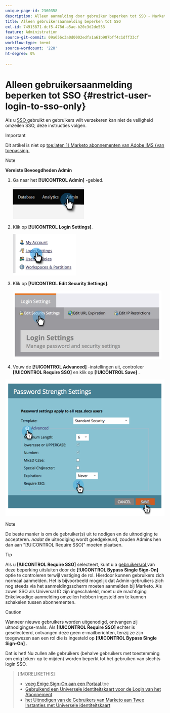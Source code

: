 ```yaml
---
unique-page-id: 2360358
description: Alleen aanmelding door gebruiker beperken tot SSO - Marketo Docs - Productdocumentatie
title: Alleen gebruikersaanmelding beperken tot SSO
exl-id: 74915871-dcf5-478d-a5ae-b20c3d2de553
feature: Administration
source-git-commit: 09a656c3a0d0002edfa1a61b987bff4c1dff33cf
workflow-type: tm+mt
source-wordcount: '228'
ht-degree: 0%

---
```


# Alleen gebruikersaanmelding beperken tot SSO {#restrict-user-login-to-sso-only}

Als u [ SSO ](/help/marketo/product-docs/administration/additional-integrations/add-single-sign-on-to-a-portal.md) gebruikt en gebruikers wilt verzekeren kan niet de veiligheid omzeilen SSO, deze instructies volgen.

>[!IMPORTANT]
>
>Dit artikel is niet op [ toe:laten 1} Marketo abonnementen van Adobe IMS {van toepassing.](/help/marketo/product-docs/administration/marketo-with-adobe-identity/adobe-identity-management-overview.md)

>[!NOTE]
>
>**Vereiste Bevoegdheden Admin**

1. Ga naar het **[!UICONTROL Admin]** -gebied.

   ![](assets/restrict-user-login-to-sso-only-1.png)

1. Klik op **[!UICONTROL Login Settings]**.

   ![](assets/restrict-user-login-to-sso-only-2.png)

1. Klik op **[!UICONTROL Edit Security Settings]**.

   ![](assets/restrict-user-login-to-sso-only-3.png)

1. Vouw de **[!UICONTROL Advanced]** -instellingen uit, controleer **[!UICONTROL Require SSO]** en klik op **[!UICONTROL Save]** .

![](assets/restrict-user-login-to-sso-only-4.png)

>[!NOTE]
>
>De beste manier is om de gebruiker(s) uit te nodigen en de uitnodiging te accepteren. _nadat_ de uitnodiging wordt goedgekeurd, zouden Admins hen dan aan &quot;[!UICONTROL Require SSO]&quot; moeten plaatsen.

>[!TIP]
>
>Als u **[!UICONTROL Require SSO]** selecteert, kunt u a [ gebruikersrol ](/help/marketo/product-docs/administration/users-and-roles/create-delete-edit-and-change-a-user-role.md) van deze beperking uitsluiten door de **[!UICONTROL Bypass Single Sign-On]** optie te controleren terwijl vestiging de rol. Hierdoor kunnen gebruikers zich normaal aanmelden. Het is bijvoorbeeld mogelijk dat Admin-gebruikers zich nog steeds via het aanmeldingsscherm moeten aanmelden bij Marketo. Als zowel SSO als Universal ID zijn ingeschakeld, moet u de machtiging Enkelvoudige aanmelding omzeilen hebben ingesteld om te kunnen schakelen tussen abonnementen.

>[!CAUTION]
>
>Wanneer nieuwe gebruikers worden uitgenodigd, ontvangen zij uitnodigingse-mails. Als **[!UICONTROL Require SSO]** echter is geselecteerd, ontvangen deze geen e-mailberichten, tenzij ze zijn toegewezen aan een rol die is ingesteld op **[!UICONTROL Bypass Single Sign-On]** .

Dat is het! Nu zullen alle gebruikers (behalve gebruikers met toestemming om enig teken-op te mijden) worden beperkt tot het gebruiken van slechts login SSO.

>[!MORELIKETHIS]
>
>* [ voeg Enige Sign-On aan een Portaal ](/help/marketo/product-docs/administration/additional-integrations/add-single-sign-on-to-a-portal.md) toe
>* [ Gebruikend een Universele identiteitskaart voor de Login van het Abonnement ](/help/marketo/product-docs/administration/settings/using-a-universal-id-for-subscription-login.md)
>* [ het Uitnodigen van de Gebruikers van Marketo aan Twee Instanties met Universele identiteitskaart ](https://nation.marketo.com/t5/Knowledgebase/Inviting-Marketo-Users-to-Two-Instances-with-Universal-ID-UID/ta-p/251122)
